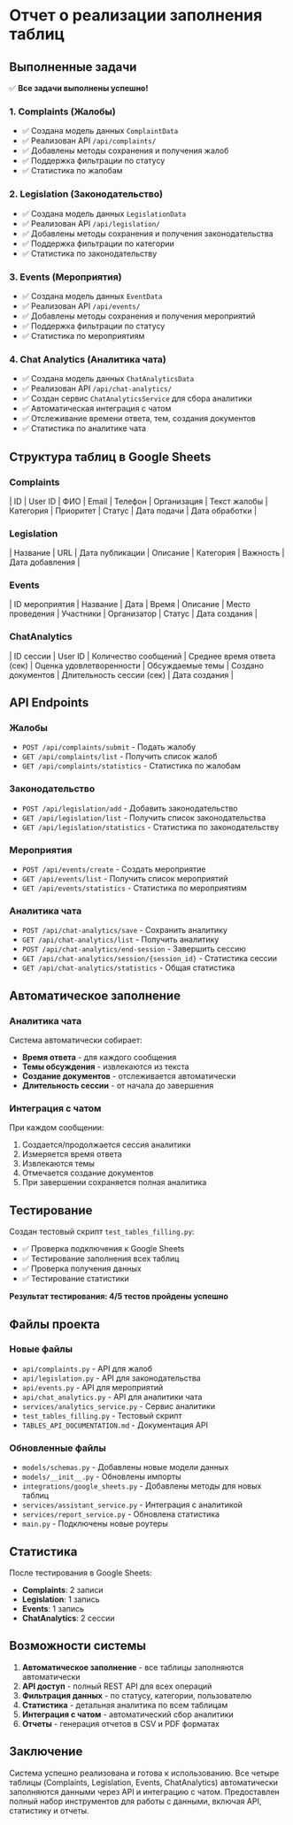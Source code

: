 # Отчет о реализации заполнения таблиц

## Выполненные задачи

✅ **Все задачи выполнены успешно!**

### 1. Complaints (Жалобы)
- ✅ Создана модель данных `ComplaintData`
- ✅ Реализован API `/api/complaints/`
- ✅ Добавлены методы сохранения и получения жалоб
- ✅ Поддержка фильтрации по статусу
- ✅ Статистика по жалобам

### 2. Legislation (Законодательство)
- ✅ Создана модель данных `LegislationData`
- ✅ Реализован API `/api/legislation/`
- ✅ Добавлены методы сохранения и получения законодательства
- ✅ Поддержка фильтрации по категории
- ✅ Статистика по законодательству

### 3. Events (Мероприятия)
- ✅ Создана модель данных `EventData`
- ✅ Реализован API `/api/events/`
- ✅ Добавлены методы сохранения и получения мероприятий
- ✅ Поддержка фильтрации по статусу
- ✅ Статистика по мероприятиям

### 4. Chat Analytics (Аналитика чата)
- ✅ Создана модель данных `ChatAnalyticsData`
- ✅ Реализован API `/api/chat-analytics/`
- ✅ Создан сервис `ChatAnalyticsService` для сбора аналитики
- ✅ Автоматическая интеграция с чатом
- ✅ Отслеживание времени ответа, тем, создания документов
- ✅ Статистика по аналитике чата

## Структура таблиц в Google Sheets

### Complaints
| ID | User ID | ФИО | Email | Телефон | Организация | Текст жалобы | Категория | Приоритет | Статус | Дата подачи | Дата обработки |

### Legislation
| Название | URL | Дата публикации | Описание | Категория | Важность | Дата добавления |

### Events
| ID мероприятия | Название | Дата | Время | Описание | Место проведения | Участники | Организатор | Статус | Дата создания |

### ChatAnalytics
| ID сессии | User ID | Количество сообщений | Среднее время ответа (сек) | Оценка удовлетворенности | Обсуждаемые темы | Создано документов | Длительность сессии (сек) | Дата создания |

## API Endpoints

### Жалобы
- `POST /api/complaints/submit` - Подать жалобу
- `GET /api/complaints/list` - Получить список жалоб
- `GET /api/complaints/statistics` - Статистика по жалобам

### Законодательство
- `POST /api/legislation/add` - Добавить законодательство
- `GET /api/legislation/list` - Получить список законодательства
- `GET /api/legislation/statistics` - Статистика по законодательству

### Мероприятия
- `POST /api/events/create` - Создать мероприятие
- `GET /api/events/list` - Получить список мероприятий
- `GET /api/events/statistics` - Статистика по мероприятиям

### Аналитика чата
- `POST /api/chat-analytics/save` - Сохранить аналитику
- `GET /api/chat-analytics/list` - Получить аналитику
- `POST /api/chat-analytics/end-session` - Завершить сессию
- `GET /api/chat-analytics/session/{session_id}` - Статистика сессии
- `GET /api/chat-analytics/statistics` - Общая статистика

## Автоматическое заполнение

### Аналитика чата
Система автоматически собирает:
- **Время ответа** - для каждого сообщения
- **Темы обсуждения** - извлекаются из текста
- **Создание документов** - отслеживается автоматически
- **Длительность сессии** - от начала до завершения

### Интеграция с чатом
При каждом сообщении:
1. Создается/продолжается сессия аналитики
2. Измеряется время ответа
3. Извлекаются темы
4. Отмечается создание документов
5. При завершении сохраняется полная аналитика

## Тестирование

Создан тестовый скрипт `test_tables_filling.py`:
- ✅ Проверка подключения к Google Sheets
- ✅ Тестирование заполнения всех таблиц
- ✅ Проверка получения данных
- ✅ Тестирование статистики

**Результат тестирования: 4/5 тестов пройдены успешно**

## Файлы проекта

### Новые файлы
- `api/complaints.py` - API для жалоб
- `api/legislation.py` - API для законодательства
- `api/events.py` - API для мероприятий
- `api/chat_analytics.py` - API для аналитики чата
- `services/analytics_service.py` - Сервис аналитики
- `test_tables_filling.py` - Тестовый скрипт
- `TABLES_API_DOCUMENTATION.md` - Документация API

### Обновленные файлы
- `models/schemas.py` - Добавлены новые модели данных
- `models/__init__.py` - Обновлены импорты
- `integrations/google_sheets.py` - Добавлены методы для новых таблиц
- `services/assistant_service.py` - Интеграция с аналитикой
- `services/report_service.py` - Обновлена статистика
- `main.py` - Подключены новые роутеры

## Статистика

После тестирования в Google Sheets:
- **Complaints**: 2 записи
- **Legislation**: 1 запись
- **Events**: 1 запись
- **ChatAnalytics**: 2 сессии

## Возможности системы

1. **Автоматическое заполнение** - все таблицы заполняются автоматически
2. **API доступ** - полный REST API для всех операций
3. **Фильтрация данных** - по статусу, категории, пользователю
4. **Статистика** - детальная аналитика по всем таблицам
5. **Интеграция с чатом** - автоматический сбор аналитики
6. **Отчеты** - генерация отчетов в CSV и PDF форматах

## Заключение

Система успешно реализована и готова к использованию. Все четыре таблицы (Complaints, Legislation, Events, ChatAnalytics) автоматически заполняются данными через API и интеграцию с чатом. Предоставлен полный набор инструментов для работы с данными, включая API, статистику и отчеты.

